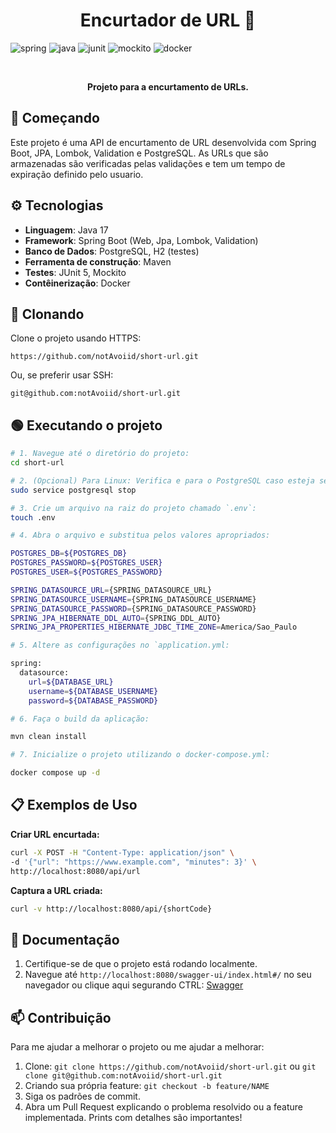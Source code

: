 [JAVA_BADGE]:https://img.shields.io/badge/java-%23ED8B00.svg?style=for-the-badge&logo=openjdk&logoColor=white
[SPRING_BADGE]:https://img.shields.io/badge/spring-%2382B54B.svg?style=for-the-badge&logo=spring&logoColor=white
[JUNIT_BADGE]:https://img.shields.io/badge/JUnit5-25A162.svg?style=for-the-badge&logo=JUnit5&logoColor=white
[MOCKITO_BADGE]:https://img.shields.io/badge/Mockito-4D4D4D.svg?style=for-the-badge&logo=Mockito&logoColor=white
[DOCKER_BADGE]:https://img.shields.io/badge/docker-%230db7ed.svg?style=for-the-badge&logo=docker&logoColor=white

<div align="center">
  <h1 style="font-weight: bold;">Encurtador de URL 🔗</h1>
</div>

![spring][SPRING_BADGE]
![java][JAVA_BADGE]
![junit][JUNIT_BADGE]
![mockito][MOCKITO_BADGE]
![docker][DOCKER_BADGE]

<br>

<p align="center">
  <b>Projeto para a encurtamento de URLs.</b>
</p>

## 🚀 Começando

Este projeto é uma API de encurtamento de URL desenvolvida com Spring Boot, JPA, Lombok, Validation e PostgreSQL.  As URLs que são armazenadas são verificadas pelas validações e tem um tempo de expiração definido pelo usuario.

## ⚙️ Tecnologias

- **Linguagem**: Java 17
- **Framework**: Spring Boot (Web, Jpa, Lombok, Validation)
- **Banco de Dados**: PostgreSQL, H2 (testes)
- **Ferramenta de construção**: Maven
- **Testes**: JUnit 5, Mockito
- **Contêinerização**: Docker

## 🔄 Clonando

Clone o projeto usando HTTPS:
```
https://github.com/notAvoiid/short-url.git
```

Ou, se preferir usar SSH:
```
git@github.com:notAvoiid/short-url.git
```

## 🟢 Executando o projeto
```bash
# 1. Navegue até o diretório do projeto:
cd short-url

# 2. (Opcional) Para Linux: Verifica e para o PostgreSQL caso esteja sendo usado em background:
sudo service postgresql stop

# 3. Crie um arquivo na raiz do projeto chamado `.env`:
touch .env 

# 4. Abra o arquivo e substitua pelos valores apropriados:

POSTGRES_DB=${POSTGRES_DB}
POSTGRES_PASSWORD=${POSTGRES_USER}
POSTGRES_USER=${POSTGRES_PASSWORD}

SPRING_DATASOURCE_URL={SPRING_DATASOURCE_URL}
SPRING_DATASOURCE_USERNAME={SPRING_DATASOURCE_USERNAME}
SPRING_DATASOURCE_PASSWORD={SPRING_DATASOURCE_PASSWORD}
SPRING_JPA_HIBERNATE_DDL_AUTO={SPRING_DDL_AUTO}
SPRING_JPA_PROPERTIES_HIBERNATE_JDBC_TIME_ZONE=America/Sao_Paulo

# 5. Altere as configurações no `application.yml:

spring:
  datasource:
    url=${DATABASE_URL}
    username=${DATABASE_USERNAME}
    password=${DATABASE_PASSWORD}

# 6. Faça o build da aplicação:

mvn clean install

# 7. Inicialize o projeto utilizando o docker-compose.yml:

docker compose up -d

```
## 📋 Exemplos de Uso

**Criar URL encurtada:**
```bash
curl -X POST -H "Content-Type: application/json" \
-d '{"url": "https://www.example.com", "minutes": 3}' \
http://localhost:8080/api/url
```

**Captura a URL criada:**
```bash
curl -v http://localhost:8080/api/{shortCode}
```

## 📄 Documentação

1. Certifique-se de que o projeto está rodando localmente.
2. Navegue até `http://localhost:8080/swagger-ui/index.html#/` no seu navegador ou clique aqui segurando CTRL: [Swagger](http://localhost:8080/swagger-ui/index.html#/)  

## 📫 Contribuição

Para me ajudar a melhorar o projeto ou me ajudar a melhorar:

1. Clone: `git clone https://github.com/notAvoiid/short-url.git` ou `git clone git@github.com:notAvoiid/short-url.git`
2. Criando sua própria feature: `git checkout -b feature/NAME`
3. Siga os padrões de commit.
4. Abra um Pull Request explicando o problema resolvido ou a feature implementada. Prints com detalhes são importantes!
